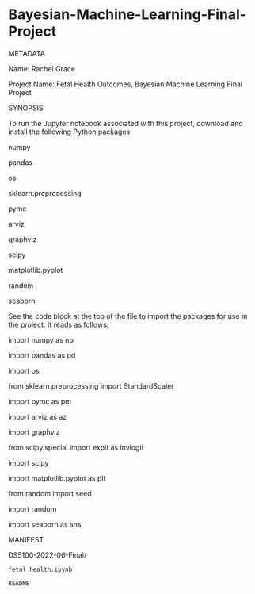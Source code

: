 # Bayesian-Machine-Learning-Final-Project
METADATA

Name: Rachel Grace

Project Name: Fetal Health Outcomes, Bayesian Machine Learning Final Project


SYNOPSIS

To run the Jupyter notebook associated with this project, download and install the following Python packages:

numpy

pandas

os

sklearn.preprocessing

pymc

arviz

graphviz

scipy

matplotlib.pyplot

random

seaborn


See the code block at the top of the file to import the packages for use in the project. It reads as follows:

import numpy as np

import pandas as pd

import os

from sklearn.preprocessing import StandardScaler

import pymc as pm

import arviz as az

import graphviz

from scipy.special import expit as invlogit

import scipy

import matplotlib.pyplot as plt

from random import seed

import random

import seaborn as sns


MANIFEST

DS5100-2022-06-Final/
    
    fetal_health.ipynb
    
    README
